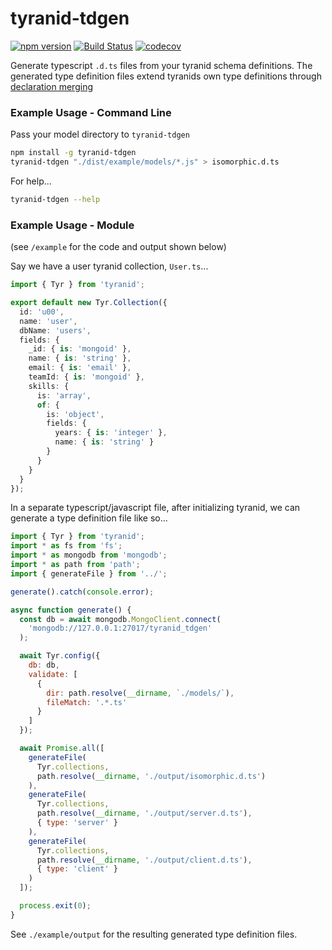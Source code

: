 # tyranid-tdgen

[![npm version](https://badge.fury.io/js/tyranid-tdgen.svg)](https://badge.fury.io/js/tyranid-tdgen)
[![Build Status](https://travis-ci.org/tyranid-org/tyranid-tdgen.svg?branch=master)](https://travis-ci.org/tyranid-org/tyranid-tdgen)
[![codecov](https://codecov.io/gh/tyranid-org/tyranid-tdgen/branch/master/graph/badge.svg)](https://codecov.io/gh/tyranid-org/tyranid-tdgen)

Generate typescript `.d.ts` files from your tyranid schema definitions. The generated type definition files extend tyranids own type definitions through [declaration merging](https://www.typescriptlang.org/docs/handbook/declaration-merging.html)


### Example Usage - Command Line

Pass your model directory to `tyranid-tdgen`

```bash
npm install -g tyranid-tdgen
tyranid-tdgen "./dist/example/models/*.js" > isomorphic.d.ts
```

For help...

```bash
tyranid-tdgen --help
```

### Example Usage - Module

(see `/example` for the code and output shown below)

Say we have a user tyranid collection, `User.ts`...

```typescript
import { Tyr } from 'tyranid';

export default new Tyr.Collection({
  id: 'u00',
  name: 'user',
  dbName: 'users',
  fields: {
    _id: { is: 'mongoid' },
    name: { is: 'string' },
    email: { is: 'email' },
    teamId: { is: 'mongoid' },
    skills: {
      is: 'array',
      of: {
        is: 'object',
        fields: {
          years: { is: 'integer' },
          name: { is: 'string' }
        }
      }
    }
  }
});
```

In a separate typescript/javascript file, after initializing tyranid, we can generate a type definition file like so...

```javascript
import { Tyr } from 'tyranid';
import * as fs from 'fs';
import * as mongodb from 'mongodb';
import * as path from 'path';
import { generateFile } from '../';

generate().catch(console.error);

async function generate() {
  const db = await mongodb.MongoClient.connect(
    'mongodb://127.0.0.1:27017/tyranid_tdgen'
  );

  await Tyr.config({
    db: db,
    validate: [
      {
        dir: path.resolve(__dirname, `./models/`),
        fileMatch: '.*.ts'
      }
    ]
  });

  await Promise.all([
    generateFile(
      Tyr.collections,
      path.resolve(__dirname, './output/isomorphic.d.ts')
    ),
    generateFile(
      Tyr.collections,
      path.resolve(__dirname, './output/server.d.ts'),
      { type: 'server' }
    ),
    generateFile(
      Tyr.collections,
      path.resolve(__dirname, './output/client.d.ts'),
      { type: 'client' }
    )
  ]);

  process.exit(0);
}
```

See `./example/output` for the resulting generated type definition files.
